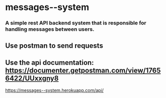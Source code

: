 # messages--system
### A simple rest API backend system that is responsible for handling messages between users.
## Use postman to send requests
## Use the api documentation: https://documenter.getpostman.com/view/17656422/UUxxgny8
https://messages--system.herokuapp.com/api/
